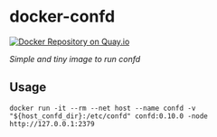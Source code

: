 # docker-confd
[![Docker Repository on Quay.io](https://quay.io/repository/hellyna/confd/status "Docker Repository on Quay.io")](https://quay.io/repository/hellyna/confd)

*Simple and tiny image to run confd*

## Usage

```shell
docker run -it --rm --net host --name confd -v "${host_confd_dir}:/etc/confd" confd:0.10.0 -node http://127.0.0.1:2379
```
